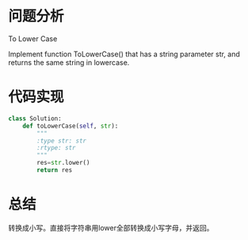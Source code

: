 # 问题分析

To Lower Case

Implement function ToLowerCase() that has a string parameter str, and returns the same string in lowercase.

# 代码实现

```python
class Solution:
    def toLowerCase(self, str):
        """
        :type str: str
        :rtype: str
        """
        res=str.lower()
        return res
```

# 总结

转换成小写。直接将字符串用lower全部转换成小写字母，并返回。